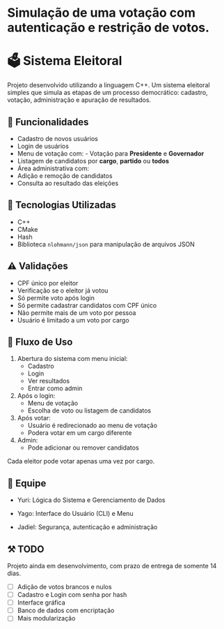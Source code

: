 Simulação de uma votação com autenticação e restrição de votos.
=======
# 🗳️ Sistema Eleitoral

Projeto desenvolvido utilizando a linguagem C++. Um sistema eleitoral simples que simula as etapas de um processo democrático: cadastro, votação, administração e apuração de resultados.

## 📌 Funcionalidades

- Cadastro de novos usuários
- Login de usuários
- Menu de votação com: - Votação para **Presidente** e **Governador**
- Listagem de candidatos por **cargo**, **partido** ou **todos**
- Área administrativa com:
- Adição e remoção de candidatos
 - Consulta ao resultado das eleições

## 🧰 Tecnologias Utilizadas

- C++
- CMake
- Hash
- Biblioteca `nlohmann/json` para manipulação de arquivos JSON

## ⚠️ Validações

- CPF único por eleitor
- Verificação se o eleitor já votou
- Só permite voto após login
- Só permite cadastrar candidatos com CPF único
- Não permite mais de um voto por pessoa
- Usuário é limitado a um voto por cargo

## 🔐 Fluxo de Uso

1. Abertura do sistema com menu inicial:
   - Cadastro
   - Login
   - Ver resultados
   - Entrar como admin
2. Após o login:
   - Menu de votação
   - Escolha de voto ou listagem de candidatos
3. Após votar:
   - Usuário é redirecionado ao menu de votação
   - Podera votar em um cargo diferente
4. Admin:
   - Pode adicionar ou remover candidatos

 Cada eleitor pode votar apenas uma vez por cargo.


## 👥 Equipe

- Yuri: Lógica do Sistema e Gerenciamento de Dados

- Yago: Interface do Usuário (CLI) e Menu
  
- Jadiel: Segurança, autenticação e administração

## ⚒️ TODO

Projeto ainda em desenvolvimento, com prazo de entrega de somente 14 dias.

- [ ] Adição de votos brancos e nulos
- [ ] Cadastro e Login com senha por hash
- [ ] Interface gráfica
- [ ] Banco de dados com encriptação
- [ ] Mais modularização
